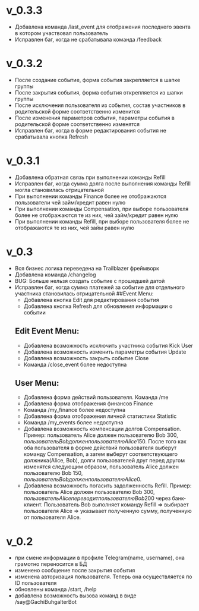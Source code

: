 # v_0.3.3
* Добавлена команда /last_event для отображения последнего эвента в котором участвовал пользователь
* Исправлен баг, когда не срабатывала команда /feedback

# v_0.3.2
* После создание событие, форма события закрепляется в шапке группы
* После закрытия события, форма события открепляется из шапки группы
* После исключения пользователя из события, состав участников в родительской форме соответственно изменится
* После изменения параметров события, параметры события в родительской форме соответственно изменятся
* Исправлен баг, когда в форме редактирования события не срабатывала кнопка Refresh

# v_0.3.1
* Добавлена обратная связь при выполнении команды Refill
* Исправлен баг, когда сумма долга после выполнения команды Refill могла становилась отрицательной
* При выполнении команды Finance более не отображаются пользователи чей займ/кредит равен нулю
* При выполнении команды Compensation, при выборе пользователя более не отображаются те из них, чей займ/кредит равен нулю
* При выполнении команды Refill, при выборе пользователя более не отображаются те из них, чей займ равен нулю

# v_0.3
* Вся бизнес логика переведена на Trailblazer фреймворк
* Добавлена команда /changelog
* BUG: Больше нельзя создать событие с прошедшей датой
* Исправлен баг, когда сумма платежей за событие для отдельного участника становилась отрицательной
  ##Event Menu:
    * Добавлена кнопка Edit для редактирования события
    * Добавлена кнопка Refresh для обновления информации о событии
  ## Edit Event Menu:
    * Добавлена возможность исключить участника события Kick User
    * Добавлена возможность изменить параметры события Update
    * Добавлена возможность закрыть событие Close
    * Команда /close_event <id> более недоступна
  ## User Menu:
    * Добавлена форма действий пользователя. Команда /me
    * Добавлена форма отображения финансов Finance
    * Команда /my_finance более недоступна
    * Добавлена форма отображения личной статистики Statistic
    * Команда /my_events более недоступна
    * Добавлена возможность компенсации долгов Compensation. Пример: пользователь Alice должен пользователю Bob 300$, пользователь Bob должен пользователю Alice 150$. После того как оба пользователя в форме действий пользователя выберут команду Compensation, а затем выберут соответствующего должника(Alice, Bob), долги пользователей друг перед другом изменятся следующим образом, пользователь Alice должен пользователю Bob 150$, пользователь Bob должен пользователю Alice 0$.
    * Добавлена возможность погасить задолженность Refill. Пример: пользователь Alice должен пользователю Bob 300$, пользователь Alice переводит пользователю Bob 200$ через банк-клиент. Пользователь Bob выполняет команду Refill => выбирает пользователя Alice => указывает полученную сумму, полученную от пользователя Alice.

# v_0.2
* при смене информации в профиле Telegram(name, username), она грамотно переносится в БД
* изменено сообщение после закрытия события
* изменена авторизация пользователя. Теперь она осуществляется по ID пользователя
* обновлены команда /start, /help
* добавлена возможность вызова команд в виде /say@GachiBuhgalterBot